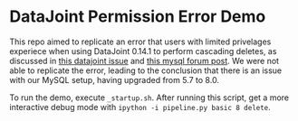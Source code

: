 # DataJoint Permission Error Demo

This repo aimed to replicate an error that users with
limited privelages experiece when using DataJoint 0.14.1 to perform cascading
deletes, as discussed in
[this datajoint issue](https://github.com/datajoint/datajoint-python/issues/1110)
and [this mysql forum post](https://bugs.mysql.com/bug.php?id=99336).
We were not able to replicate the error, leading to the conclusion that there
is an issue with our MySQL setup, having upgraded from 5.7 to 8.0.

To run the demo, execute `_startup.sh`. After running this script, get a more
interactive debug mode with `ipython -i pipeline.py basic 8 delete`.
